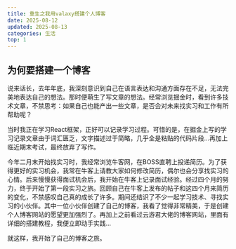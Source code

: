 ```yaml
---
title: 重生之我用valaxy搭建个人博客
date: 2025-08-12
updated: 2025-08-13
categories: 生活
top: 1
---
```


## 为何要搭建一个博客

说来话长，去年年底，我深刻意识到自己在语言表达和沟通方面存在不足，无法完美地表达自己的想法。那时便萌生了写文章的想法。经常浏览掘金时，看到许多技术文章，不禁思考：如果自己也能产出一些文章，是否会对未来找实习和工作有所帮助呢？

当时我正在学习React框架，正好可以记录学习过程。可惜的是，在掘金上写的学习记录文章由于词汇匮乏，文字描述过于简略，几乎全是粘贴的代码片段...再加上临近期末考试，最终放弃了写作。

今年二月末开始找实习时，我经常浏览牛客网，在BOSS直聘上投递简历。为了获得更好的实习机会，我常在牛客上请教大家如何修改简历，偶尔也会分享找实习的心情。后来慢慢获得面试机会后，我开始在牛客上记录面试经验。经过四个月的努力，终于开始了第一段实习之旅。回顾自己在牛客上发布的帖子和这四个月来简历的变化，不禁感叹自己真的成长了许多。期间还结识了不少一起学习技术、寻找实习的小伙伴。其中一位小伙伴创建了自己的博客，我看了觉得非常精美，于是创建个人博客网站的愿望更加强烈了。再加上之前看过云游君大佬的博客网站，里面有详细的搭建教程，我便立即动手实践...

就这样，我开始了自己的博客之旅。
